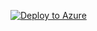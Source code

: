 [![Deploy to Azure](https://azuredeploy.net/deploybutton.png)](https://portal.azure.com/#create/Microsoft.Template/uri/https%3A%2F%2Fraw.githubusercontent.com%2Fani0989%2FBlobTriggerFunction%2Fdevelop%2Fdeploy%2Fdeployazure.json)